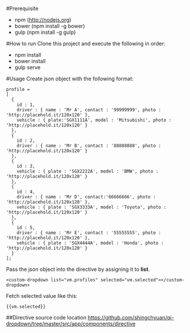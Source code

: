 #Prerequisite
- npm (http://nodejs.org)
- bower (npm install -g bower)
- gulp (npm install -g gulp)

#How to run
Clone this project and execute the following in order:
- npm install
- bower install
- gulp serve

#Usage
Create json object with the following format:
```
profile =
[
  {
    id : 1,
    driver : { name : 'Mr A', contact : '99999999', photo : 'http://placehold.it/120x120' },
    vehicle : { plate:'SGX1111A', model : 'Mitsubishi', photo : 'http://placehold.it/120x120' }
  },
  {
    id : 2,
    driver : { name : 'Mr B', contact : '88888888', photo : 'http://placehold.it/120x120' }
  },
  {
    id : 3,
    vehicle : { plate : 'SGX2222A', model : 'BMW', photo : 'http://placehold.it/120x120' }
  },
  {
    id : 4,
    driver : { name : 'Mr D', contact:'66666666', photo : 'http://placehold.it/120x120' },
    vehicle : { plate : 'SGX3333A', model : 'Toyota', photo : 'http://placehold.it/120x120' }
  },
  {
    id : 5,
    driver : { name : 'Mr E', contact : '55555555', photo : 'http://placehold.it/120x120' },
    vehicle : { plate : 'SGX4444A', model : 'Honda', photo : 'http://placehold.it/120x120' }
  }
];
```

Pass the json object into the directive by assigning it to **list**.
```
<custom-dropdown list="vm.profiles" selected="vm.selected"></custom-dropdown>
```

Fetch selected value like this:
```
{{vm.selected}}
```

##Directive source code location
https://github.com/shingchyuan/qi-dropdown/tree/master/src/app/components/directive
